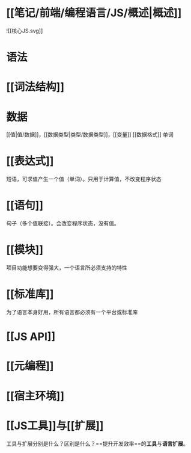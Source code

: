 # [[笔记/前端/编程语言/JS/概述|概述]]
![[核心JS.svg]]
# 语法

# [[词法结构]]
# 数据
[[值|值/数据]]，[[数据类型|类型/数据类型]]，[[变量]]
[[数据格式]]
单词
# [[表达式]]
短语，可求值产生一个值（单词）。只用于计算值，不改变程序状态
# [[语句]]
句子（多个值联接）。会改变程序状态，没有值。
# [[模块]]
项目功能想要变得强大，一个语言所必须支持的特性
# [[标准库]]
为了语言本身好用，所有语言都必须有一个平台或标准库
# [[JS API]]
# [[元编程]]
# [[宿主环境]]
# [[JS工具]]与[[扩展]]
工具与扩展分别是什么？区别是什么？==提升开发效率==的**工具**与**语言扩展**。
